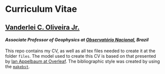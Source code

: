 # Curriculum Vitae

## [Vanderlei C. Oliveira Jr.](http://www.pinga-lab.org/people/oliveira-jr.html)
#### *Associate Professor of Geophysics at [Observatório Nacional](http://www.on.br/index.php/pt-br/), Brazil*

This repo contains my CV, as well as all tex files needed to create it
at the folder `files`.
The model used to create this CV is based on that presented by
[Ian Appelbaum at Overleaf](https://www.overleaf.com/articles/ian-appelbaums-cv/xkcwsvxbrkyr#.We5E0XBrzCI).
The bibliographic style was created by using the
[`makebst`](https://ctan.org/tex-archive/macros/latex/contrib/custom-bib).
